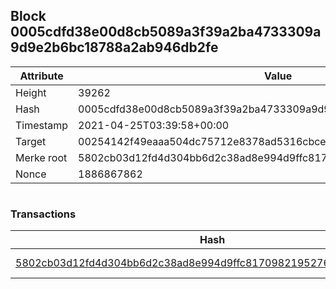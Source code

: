 ## Block 0005cdfd38e00d8cb5089a3f39a2ba4733309a9d9e2b6bc18788a2ab946db2fe

Attribute | Value
--- | ---
Height | 39262
Hash | 0005cdfd38e00d8cb5089a3f39a2ba4733309a9d9e2b6bc18788a2ab946db2fe
Timestamp | 2021-04-25T03:39:58+00:00
Target | 00254142f49eaaa504dc75712e8378ad5316cbcead634704b3734b6271167cc4
Merke root | 5802cb03d12fd4d304bb6d2c38ad8e994d9ffc817098219527650a7bc0f20040
Nonce | 1886867862

```

```

### Transactions

Hash | Amount
--- | ---
[5802cb03d12fd4d304bb6d2c38ad8e994d9ffc817098219527650a7bc0f20040](5802cb03d12fd4d304bb6d2c38ad8e994d9ffc817098219527650a7bc0f20040.md) | 10.00000000 SKEPTI 
